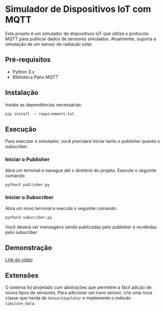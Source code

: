 # Simulador de Dispositivos IoT com MQTT

Este projeto é um simulador de dispositivos IoT que utiliza o protocolo MQTT para publicar dados de sensores simulados. Atualmente, suporta a simulação de um sensor de radiação solar.

## Pré-requisitos

- Python 3.x
- Biblioteca Paho MQTT

## Instalação

Instale as dependências necessárias:

```bash
pip install -r requirements.txt
```

## Execução

Para executar o simulador, você precisará iniciar tanto o publisher quanto o subscriber.

### Iniciar o Publisher

Abra um terminal e navegue até o diretório do projeto. Execute o seguinte comando:

```bash
python3 publisher.py
```

### Iniciar o Subscriber

Abra um novo terminal e execute o seguinte comando:

```bash
python3 subscriber.py
```

Você deverá ver mensagens sendo publicadas pelo publisher e recebidas pelo subscriber.

## Demonstração
[Link do vídeo](https://youtu.be/mvigfNvgJ_4)

## Extensões

O sistema foi projetado com abstrações que permitem a fácil adição de novos tipos de sensores. Para adicionar um novo sensor, crie uma nova classe que herda de `SensorSimulator` e implemente o método `simulate_data`.